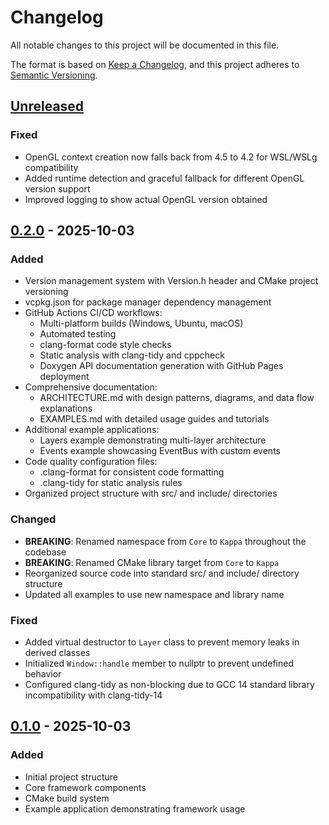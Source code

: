 # Changelog

All notable changes to this project will be documented in this file.

The format is based on [Keep a Changelog](https://keepachangelog.com/en/1.0.0/),
and this project adheres to [Semantic Versioning](https://semver.org/spec/v2.0.0.html).

## [Unreleased]

### Fixed
- OpenGL context creation now falls back from 4.5 to 4.2 for WSL/WSLg compatibility
- Added runtime detection and graceful fallback for different OpenGL version support
- Improved logging to show actual OpenGL version obtained

## [0.2.0] - 2025-10-03

### Added
- Version management system with Version.h header and CMake project versioning
- vcpkg.json for package manager dependency management
- GitHub Actions CI/CD workflows:
  - Multi-platform builds (Windows, Ubuntu, macOS)
  - Automated testing
  - clang-format code style checks
  - Static analysis with clang-tidy and cppcheck
  - Doxygen API documentation generation with GitHub Pages deployment
- Comprehensive documentation:
  - ARCHITECTURE.md with design patterns, diagrams, and data flow explanations
  - EXAMPLES.md with detailed usage guides and tutorials
- Additional example applications:
  - Layers example demonstrating multi-layer architecture
  - Events example showcasing EventBus with custom events
- Code quality configuration files:
  - .clang-format for consistent code formatting
  - .clang-tidy for static analysis rules
- Organized project structure with src/ and include/ directories

### Changed
- **BREAKING**: Renamed namespace from `Core` to `Kappa` throughout the codebase
- **BREAKING**: Renamed CMake library target from `Core` to `Kappa`
- Reorganized source code into standard src/ and include/ directory structure
- Updated all examples to use new namespace and library name

### Fixed
- Added virtual destructor to `Layer` class to prevent memory leaks in derived classes
- Initialized `Window::handle` member to nullptr to prevent undefined behavior
- Configured clang-tidy as non-blocking due to GCC 14 standard library incompatibility with clang-tidy-14

## [0.1.0] - 2025-10-03

### Added
- Initial project structure
- Core framework components
- CMake build system
- Example application demonstrating framework usage

[Unreleased]: https://github.com/Konstantysz/kappa-core/compare/v0.2.0...HEAD
[0.2.0]: https://github.com/Konstantysz/kappa-core/compare/v0.1.0...v0.2.0
[0.1.0]: https://github.com/Konstantysz/kappa-core/releases/tag/v0.1.0
